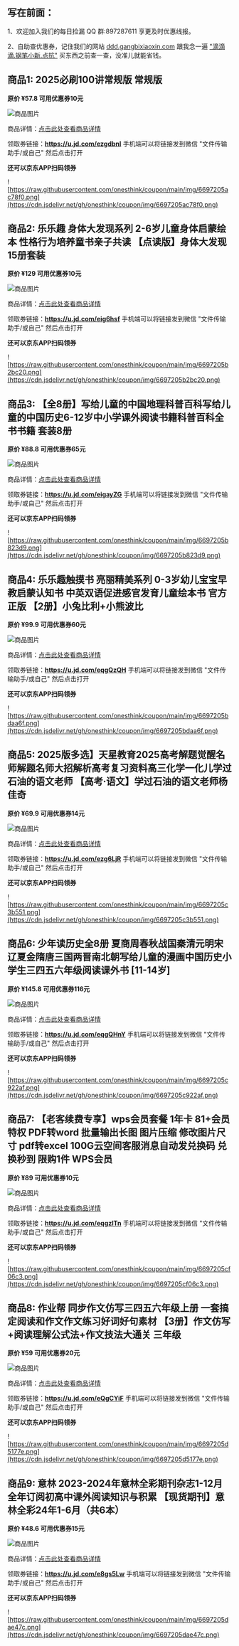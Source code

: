 ## 写在前面：

1、欢迎加入我们的每日捡漏 QQ 群:897287611 享更及时优惠线报。

2、自助查优惠券，记住我们的网站 [ddd.gangbixiaoxin.com](https://ddd.gangbixiaoxin.com) 跟我念一遍 ["滴滴滴.钢笔小新.点抗"](https://ddd.gangbixiaoxin.com) 买东西之前查一查，没准儿就能省钱。

## 商品1: 2025必刷100讲常规版 常规版

**原价 ¥57.8 可用优惠券10元**

![商品图片](http://img14.360buyimg.com/n1/jfs/t1/151912/5/39297/162365/6691475fF88c5292a/31e2000c3028a970.jpg)

商品详情：[点击此处查看商品详情](https://union-click.jd.com/jdc?e=1003156031&amp;p=JF8BAa4JK1olXwQEU1pYAUgTCl8IGlocWwEKUVZUCU0RCl9MRANLAjZbERscSkAJHTRQRA1CCVkdDwtCWhVLHTdNTwcKBENeCVAfUg8bd2t4RhJGCVtZVCQ_cRBCAzRUXRlGNHwDOlw8eAsTcTZwXgx-GnEAKzhedlxXDxtxaz5sLn1cIic9WDJkZC5_RA1NOWVyEikvVTl1Sm5OewBlNGFbEhc9QEtnYW5oWy9nB2NgVSIbfjlvZRgJcAxhJGJRIwc6SD9uWT9zfSdrCllqByldAU5gWBNQbDh2HnIAKA0payBQdDV8D1lgbX5BND4iehN2ZilAXA4UXkdAHAgKcR0bD18JK1gUXQELUllbAU4nM28IKxp7XQMCVVZdD0wnAl8IHVgVXQ8DV11UDEMQM28AHGvC8L7X3u-IgPLDneffovzA1LrWytZtOHsUM28JGlkVWQEDVl5tOEsUM2w4RTUUDgEHAF9fWCVKSy4PEwUUGWgCVVldCkMSAGc4GVoUXwQyZG4pDDtKSjxcRgAVJ2R7DwtdUxdRQTxhYVp7X2dyFFovUTNSVARPbFlqOwV8ZF5t)

领取券链接：**https://u.jd.com/ezgdbnI** 手机端可以将链接发到微信 "文件传输助手/或自己" 然后点击打开

**还可以京东APP扫码领券**

![https://raw.githubusercontent.com/onesthink/coupon/main/img/6697205ac78f0.png](https://cdn.jsdelivr.net/gh/onesthink/coupon/img/6697205ac78f0.png)

## 商品2: 乐乐趣 身体大发现系列 2-6岁儿童身体启蒙绘本 性格行为培养童书亲子共读 【点读版】身体大发现15册套装

**原价 ¥129 可用优惠券10元**

![商品图片](http://img14.360buyimg.com/n1/jfs/t1/202121/30/41867/124838/65f94246Fa2297d52/75e542704312b236.png)

商品详情：[点击此处查看商品详情](https://union-click.jd.com/jdc?e=1003156031&amp;p=JF8BAdoJK1olXwQAVV9ZC0wRC18IGloTVAEEVldaAU4XAl9MRANLAjZbERscSkAJHTRQRA1CCVkdDwtCWhVLHTdNTwcKBENeCVAfUg8bAAdxcxt-KQ8GCF0GYUlQACd9XjBtG08AOlwOVyh_Zy57ejxdBVYKXBcFD1xXDxtxaz5hFAZcIwEhWz9OAy98YitNOWV6Ej4FUiJ1Aj1OeD5mLmFYJBc9UEpEYW5gWy13B29gHSIbaEljYRgJTgxhJGJmIC02Tz1uVQ9zfCcTOE5hIjkCViNFZRB_eAJmAWZKLDk-azMSYxZwcixPPQN0PSI7cTh0Rxhhazx2PgcEICwpbih1YCh8cj9zKXUCFik0WiJsY3sKbk8XKDZkBiENCyhtYw9rHCwVXHQYDig5UEhBD2M4GmsWXAYFXVhaDkISM18IG2tUMwEDXF9cC3sWM28OGFsVVAcBVl9cD0onA2cPK4y45dOI5YvVsZ-Ji7ixvI6c4dKc3G5tOEgnA24JGVsRWgcAVG5tCEgnAF9WdVpGWgMLVF5ZZhZfQmgAWl9CMwYDU15aAUgVB18KGloXXzYyZF01cSNXaBsBHwcWBm8AE10VfQ58eylBGTUXDllhPDoceypwSzdYE1NcBQEyVG4)

领取券链接：**https://u.jd.com/eig6hsf** 手机端可以将链接发到微信 "文件传输助手/或自己" 然后点击打开

**还可以京东APP扫码领券**

![https://raw.githubusercontent.com/onesthink/coupon/main/img/6697205b2bc20.png](https://cdn.jsdelivr.net/gh/onesthink/coupon/img/6697205b2bc20.png)

## 商品3: 【全8册】写给儿童的中国地理科普百科写给儿童的中国历史6-12岁中小学课外阅读书籍科普百科全书书籍 套装8册

**原价 ¥88.8 可用优惠券65元**

![商品图片](http://img14.360buyimg.com/n1/jfs/t1/110590/35/22612/216478/6216e8a6E0b7056ba/4ff5044508a6b565.jpg)

商品详情：[点击此处查看商品详情](https://union-click.jd.com/jdc?e=1003156031&amp;p=JF8BAdwJK1olXwIDV19bAU4XAV8IGloQWAcFXFxUCUwRCl9MRANLAjZbERscSkAJHTRQRA1CCVkdDwtCWhVLHTdNTwcKBENeCVAfUg8bYD9SRgZoDkRfJjkqTDl0d29PSVpKDV96OlwjaTFHdxhgeixhD15QXSw4XlxXDxtxaz5hLnFGI1wHaDJkZDF_RA1NOWVqEj4VVTx1SilOexBlDWFbVRcpakp-YSZoWztdAHZgHV8bfBRvag9rfAxhJGJRLS06Vz1-VT9zfCcTOE5hIjkCViNFZRB7eFp-AWYAPDs-CSMQdG10cjtMFFpiLS4Oa0pgQxsKfz1iFH1DI1w5ajxPYCh8Yj9zKnVLFygkaBtsY3sKbk8XKDZSHQUuTUweWw10bRgdPAZ9FAcGaR5RD2M4GmsWXAYFXVhaDkISM18IG2tUMwYCXFZZCUwRM244G10WXQYLVV1fC0MXAl8IE1wliqu6gdTs3cOu1_GAzOKyiI--gMDVOHsnAF8IGloXXQIFVVxdOHsXAF8LKwV7XFUFUVddCU55XidJHFNWD0BsVF9aCE0XAW8AK1kUXAQAZG5taxtNXjJ1SBlIL2F1ECw-fEtQUW5XSwJtMwR8NSQNfDx_Yhh8SQNHVHRnAm5dOA)

领取券链接：**https://u.jd.com/eigayZG** 手机端可以将链接发到微信 "文件传输助手/或自己" 然后点击打开

**还可以京东APP扫码领券**

![https://raw.githubusercontent.com/onesthink/coupon/main/img/6697205b823d9.png](https://cdn.jsdelivr.net/gh/onesthink/coupon/img/6697205b823d9.png)

## 商品4: 乐乐趣触摸书 亮丽精美系列 0-3岁幼儿宝宝早教启蒙认知书 中英双语促进感官发育儿童绘本书 官方正版 【2册】小兔比利+小熊波比

**原价 ¥99.9 可用优惠券60元**

![商品图片](http://img14.360buyimg.com/n1/jfs/t1/230089/13/21574/174363/668cd736Faf160e27/8a21ea77e04055d4.jpg)

商品详情：[点击此处查看商品详情](https://union-click.jd.com/jdc?e=1003156031&amp;p=JF8BAdoJK1olXwIDUVteCEIWBl8IGlsUVQcGXVZUDUkfAF9MRANLAjZbERscSkAJHTRQRA1CCVkdDwtCWhVLHTdNTwcKBENeCVAfUg8bdRFBTgdRNFpbJDUDTQhlAhAMfiBiNAdDOlwvbzBpRidBYS1VVAIKBzcGClxXDxtxazliLk9GIycLWDJkdCp-YiNNOWJ-Ej0VUi51AhNObC5lDmFYKBcpUEtnYSZoWzhdB29gVS4baDlvZxhBaAxhJGJSIz0ITD8VczxzfCcTOE5hIjkCViNFZRNsbwIVHnJwIDg9fDxTdzdocjhcNkFiLQg9fwJoRBhXQixhBHVBIDw6ez9fYCh8cj9FKl95CylfeCxsY3sKbk8XKDYcAQNUCUlecQxKHBgTXW9mKl88DRdRD2M4GmsWXAYFXVhaDkISM18IG2tUMwEEU1deC3sWM28OGFsVVAcBVlpeDkInA2cPK4y45dOI5YvVsZ-Ji7ixvI6c4dKc3G5tOEgnA24JGVsRWgcAVG5tCEgnAF9WdVpGWFEFVltfZhZfQmgAXlxFMwYDUFhVD0sVCl8KGloXXzYyZCgjQR5LRwZUQit-A0NBJl8iDC5sdAYJWjUXL2F5KhsVQTFhQ2YMEwh8BgQyVG4)

领取券链接：**https://u.jd.com/eqgQzQH** 手机端可以将链接发到微信 "文件传输助手/或自己" 然后点击打开

**还可以京东APP扫码领券**

![https://raw.githubusercontent.com/onesthink/coupon/main/img/6697205bdaa6f.png](https://cdn.jsdelivr.net/gh/onesthink/coupon/img/6697205bdaa6f.png)

## 商品5: 2025版多选】天星教育2025高考解题觉醒名师解题名师大招解析高考复习资料高三化学一化儿学过石油的语文老师 【高考·语文】学过石油的语文老师杨佳奇

**原价 ¥69.9 可用优惠券14元**

![商品图片](http://img14.360buyimg.com/n1/jfs/t1/202757/7/32774/158765/65ead9b8F585b68c0/f840520765122c80.jpg)

商品详情：[点击此处查看商品详情](https://union-click.jd.com/jdc?e=1003156031&amp;p=JF8BAdsJK1olXQYCV1dcDE0WBV8IGlodWgYEVlxeAU4SC19MRANLAjZbERscSkAJHTRQRA1CCVkdDwtCWhVLHTdNTwcKBENeCVAfUg8bVQltUzwVNWNEBwIoeDVnVCRyTg4UPmdhOlwVTAJxahdBRlpUC3RDCDU_TlxXDxtxaz5sPnlFIwEhaDxOAy9_cgFNOWJiEikvUi51ShtObT5lOmFYNBc9ekthYSZ8WztNB2FgHS4bazJjYBZrTgxhJGZRLT0uSD9IVQhzfCcTOE5hIjkCViNFZRNtbyhpVHFaPykpax5JdDdocjtPNRIBIz4vazl0WgxWbSl9OnJLJwIpUCt3YA1rXC9sJWJ1DQsDfDJBYRRoD1lgSQR3ZDc2XjYTQnF_eAQPCUN0ACorVkpOSw8EF2sUbQUDVFlUDkwRCmo4K1sVbUdsXV1aCE0nAl8IHVgVXQ8DV1xaAU4WM28AHGvC8L7X3u-IgPLDneffovzA1LrWytZtOHsUM28JGlkVWQEDVl5tOEsUM2w4RTUUDg4CVlpVCiVKSy4PEx9ABWgCVVpUDUkTAGY4GVoUXwQyZG4Lbi5fZG9gfh1GAXNyKi4KQzFCVm5rejh7X05GHTg0cAJKAi5eaRpJNmREZF5t)

领取券链接：**https://u.jd.com/ezg6LjR** 手机端可以将链接发到微信 "文件传输助手/或自己" 然后点击打开

**还可以京东APP扫码领券**

![https://raw.githubusercontent.com/onesthink/coupon/main/img/6697205c3b551.png](https://cdn.jsdelivr.net/gh/onesthink/coupon/img/6697205c3b551.png)

## 商品6: 少年读历史全8册 夏商周春秋战国秦清元明宋辽夏金隋唐三国两晋南北朝写给儿童的漫画中国历史小学生三四五六年级阅读课外书 [11-14岁]

**原价 ¥145.8 可用优惠券116元**

![商品图片](http://img14.360buyimg.com/n1/jfs/t1/166099/35/38035/207983/661518bdFb192c70d/736d347c863a0194.jpg)

商品详情：[点击此处查看商品详情](https://union-click.jd.com/jdc?e=1003156031&amp;p=JF8BAdUJK1olXwMKXFtcAU8WCl8KHVgdXAUHU1ZbCHtTXDdWRGtMGENDFlVDFhBPXDlfTwQKBlMdBgABFhNSVzMXQh5JAAhADhpReixwX2ZvQQVcPURGMVcUXwJ0ZwZcfRxcMwR0LRk6DAJJfQ5DUDp1G3xLLkkdBD9IUQxxeDxXKm9qBCoUaxxwegR3eFpcHWNaIyEpfyxQZ217Zy9xCw5nDCE0fxFRF2x_fgR2ImUDARsreitPdAx7Ry1sC291DSkccD58dQ1Sb11xFA5fAS42TDxufwx_eCBWKQRQMD0-XQt0eg9oYihcGHF7My09ezBWd21daCwUCEd2VSo_fyhkQBtxSTJiLgZBLC5JCj4DARo4bzJCPG4ANTk9fzESYDhzTDhQWl9yNFJROEonAG4IHFITWgALUW5tCEsnQgEPGlgRWwQyVW5dDkgXA2YJGFkdXQ8EZF5VD3vArtfdkerA1b_WytaKsezCitPchdMlbTYBZF5cCUkXB2gJGVslbQYBZF1tViUWUGgNElsVX2hfHB9aAA0QRAEIGlwVVQEFXFptCkoWAW04K2tnOmFeXTkHVgJ3QSttEhJCFGVmPQo7TwJ5ARlxXDwRFFh8NRUWaStReSZyK1sl)

领取券链接：**https://u.jd.com/eqgQHnY** 手机端可以将链接发到微信 "文件传输助手/或自己" 然后点击打开

**还可以京东APP扫码领券**

![https://raw.githubusercontent.com/onesthink/coupon/main/img/6697205c922af.png](https://cdn.jsdelivr.net/gh/onesthink/coupon/img/6697205c922af.png)

## 商品7: 【老客续费专享】wps会员套餐 1年卡 81+会员特权 PDF转word 批量输出长图 图片压缩 修改图片尺寸  pdf转excel 100G云空间客服消息自动发兑换码 兑换秒到 限购1件 WPS会员

**原价 ¥89 可用优惠券10元**

![商品图片](http://img14.360buyimg.com/n1/jfs/t1/245852/1/13533/58587/66812ce8F1879436d/f58704f8d81c6052.jpg)

商品详情：[点击此处查看商品详情](https://union-click.jd.com/jdc?e=1003156031&amp;p=JF8BAdMJK1olXwIDUVxbAUMUC18IGloTWAUFUF1VCE4XC19MRANLAjZbERscSkAJHTRQRA1CCVkdDwtCWhVLHTdNTwcKBENeCVAfUg8bAxVVRVJpP09mUwwWbB8eSgZ6Tx9gXEELOlw4YAhtAjVsSxBJPmcLMQQEd1xXDxtxaz5hFHFAI1w5azJ0YC98YgFNOWVqEigvVTt1SilObxBlO2FYKBcpQEp-YSZ0Wy1nB2RgVTYbaDJscBhRbAxhJGJRIBcISDxIew9zfCcTOE5hIjkCViNFZRNYeAJxWnFrBjopfDxLdx18ciJ2KQ50Nio_cT9kQQ9xRilhOWYLNCctbz9lYDN_cjtzKV9XCig0aBMnXwQLSFxIOV9hBAZeDwJSRjtMYgVrCwoOZF9tC0oXBGYOHF0cWDYyVF5tSSUXAmsJEloQXzYDZF5bC0sXCm4LHlkWXQEyVFZaOJy6u7qCqo6d5NKc3Inkr56ev7uWk2slbQUyVF9cCksTBG4KG2slXQUyV24DZkpEBGxaGFgSM1tKFVlVQxtVbW8NHFMRWAAAZFxcCUkVM184GyFIAw9-Nhc5DxlcZzsBUjJnCUJ3VRlUZklyayxyGgFxDU1eNz9UbRFOfF8IKw)

领取券链接：**https://u.jd.com/eqgzlTn** 手机端可以将链接发到微信 "文件传输助手/或自己" 然后点击打开

**还可以京东APP扫码领券**

![https://raw.githubusercontent.com/onesthink/coupon/main/img/6697205cf06c3.png](https://cdn.jsdelivr.net/gh/onesthink/coupon/img/6697205cf06c3.png)

## 商品8: 作业帮 同步作文仿写三四五六年级上册 一套搞定阅读和作文作文练习好词好句素材 【3册】作文仿写+阅读理解公式法+作文技法大通关 三年级

**原价 ¥59 可用优惠券20元**

![商品图片](http://img14.360buyimg.com/n1/jfs/t1/207578/26/29077/179192/6684dff5F38218174/cd6484a871f57b55.jpg)

商品详情：[点击此处查看商品详情](https://union-click.jd.com/jdc?e=1003156031&amp;p=JF8BAdwJK1olXwIDV19bD00RC18IGlsUVAQKUF9eC0MQAl9MRANLAjZbERscSkAJHTRQRA1CCVkdDwtCWhVLHTdNTwcKBENeCVAfUg8bQx8Ley4XJwdiFx0HSQlfXDxqTx8WJENpOlwfXRhnQD0LTBJBB1ZlMiQvVVxXDxtxazliLgZHIic5bTxOVjB_GStNOWVyEikVUi11SgtObT5lOmFYKBcqekpzYW54WzhdB2NgHSobfiJOegxRaAxhJGJRLS0uVj1-UQxzfCcTOE5hIjkCViNFZRNsez9iGHBrIDsqUjxUYB1sciJhIkZ0PS0uaBJoRxlhTitiB3FeNCw6fjxlYCh8cglzKXV1FykCeCtsY3sKbk8XKDZWAjcPdzttawpzaQULDXV1A1ckFixBD2M4GmsWXAYFXVhaDkISM18IG2tUMwYFVllUC0kTM244G10WXQYLVV1YDU8RBF8IE1wliqu6gdTs3cOu1_GAzOKyiI--gMDVOHsnAF8IGloXXQIFVVxdOHsXAF8LKwV7XFUFUVddC055XidJHAsUD09sVF9aCEITAGcMK1kUXAQAZG5tSDsUYxoKYVp1HkVYFRwVVxh1VysLYh5-MwRAAQ0tSxkUVCZcQQtyO3xwCW5dOA)

领取券链接：**https://u.jd.com/eQgCYiF** 手机端可以将链接发到微信 "文件传输助手/或自己" 然后点击打开

**还可以京东APP扫码领券**

![https://raw.githubusercontent.com/onesthink/coupon/main/img/6697205d5177e.png](https://cdn.jsdelivr.net/gh/onesthink/coupon/img/6697205d5177e.png)

## 商品9: 意林 2023-2024年意林全彩期刊杂志1-12月全年订阅初高中课外阅读知识与积累 【现货期刊】意林全彩24年1-6月（共6本）

**原价 ¥48.6 可用优惠券15元**

![商品图片](http://img14.360buyimg.com/n1/jfs/t1/249752/4/15047/182997/6691e513F33be57b2/08286751fd7d5792.jpg)

商品详情：[点击此处查看商品详情](https://union-click.jd.com/jdc?e=1003156031&amp;p=JF8BAdQJK1olXwIDVl9bC08eBl8IGloTXAIHUl9cDUwXB19MRANLAjZbERscSkAJHTRQRA1CCVkdDwtCWhVLHTdNTwcKBENeCVAfUg8bdgtWYh1WBFMKUCU9dw0QUxhXTA13KnFfOlwud0pzdwoOEl1RK3EBPyokQVxXDxtxaz5hFGFBIzcPbTxkdDF8Yj9NOWJyEikvUil1Sj1ObwBlO2FbIBc9ektuYSZ8WzhdB2VgVQwbfjJrYRtScAxhJGJRIBcmVj9IYwlzfCcTOE5hIjkCViNFZRB_byhTVGZ7JA0pUj8RdCdwcixmIkN0PTY4aC93CwwKaCxiOW4LNCcufzJlYDN_cjtzJGUCCio0eBMnXjxeeQNzB1ZiMSAJcSkQQ2daTSl-PQoOZF9tC0oXBGYOHF0cWDYyVF5tSSUXAGsAG10RWjYDZF5bC0sXCm4LHlwQXwUyVFZaOJy6u7qCqo6d5NKc3Inkr56ev7uWk2slbQUyVF9cCksTBG4KG2slXQUyV24DZkpEBWwIH1wUM1tKFVkNCAkRbW8JH1McXwUBVW5fCUoVAV84Ky5xA39EFwcIAE9sYxBOHAtiAlFUNikqVSUVcBAJfy9wWw8EECgqCyBjeiY4G2s)

领取券链接：**https://u.jd.com/e8gs5Lw** 手机端可以将链接发到微信 "文件传输助手/或自己" 然后点击打开

**还可以京东APP扫码领券**

![https://raw.githubusercontent.com/onesthink/coupon/main/img/6697205dae47c.png](https://cdn.jsdelivr.net/gh/onesthink/coupon/img/6697205dae47c.png)

